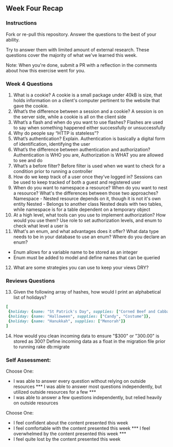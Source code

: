 ## Week Four Recap

### Instructions
Fork or re-pull this repository. Answer the questions to the best of your ability.

Try to answer them with limited amount of external research. These questions cover the majority of what we've learned this week.

Note: When you're done, submit a PR with a reflection in the comments about how this exercise went for you.

### Week 4 Questions

1. What is a cookie?
  A cookie is a small package under 40kB is size, that holds information on a client's computer pertinent to the website that gave the cookie.
2. What’s the difference between a session and a cookie?
  A session is on the server side, while a cookie is all on the client side
3. What’s a flash and when do you want to use flashes?
  Flashes are used to say when something happened either successfully or unsuccessfully
4. Why do people say “HTTP is stateless”?
5. What’s authentication? Explain.
  Authentication is basically a digital form of identification, identifying the user
6. What’s the difference between authentication and authorization?
  Authentication is WHO you are, Authorization is WHAT you are allowed to see and do
7. What’s a before filter?
  Before filter is used when we want to check for a condition prior to running a controller
8. How do we keep track of a user once they’ve logged in?
  Sessions can be used to keep tracked of both a guest and registered user
9. When do you want to namespace a resource? When do you want to nest a resource? What's the differences between those two approaches?
  Namespace - Nested resource depends on it, though it is not it's own entity
  Nested - Belongs to another class
  Nested deals with two tables, while namespace is for a table dependent on a temporary object
10. At a high level, what tools can you use to implement authorization? How would you use them?
  Use role to set authorization levels, and enum to check what level a user is
11. What's an enum, and what advantages does it offer? What data type needs to be in your database to use an enum? Where do you declare an enum?
  - Enum allows for a variable name to be stored as an integer
  - Enum must be added to model and define names that can be queried
12. What are some strategies you can use to keep your views DRY?


### Reviews Questions
13. Given the following array of hashes, how would I print an alphabetical list of holidays?
```ruby
[
 {holiday: {name: "St Patrick's Day", supplies: ["Corned Beef and Cabbage"]},
 {holiday: {name: "Halloween", supplies: ["Candy", "Costume"]},
 {holiday: {name: "Hanukkah", supplies: ["Menorah"]}
]
```  
14. How would you clean incoming data to ensure "$300" or "300.00" is stored as 300?
  Define incoming data as a float in the migration file prior to running rake db:migrate


### Self Assessment:
Choose One:
* I was able to answer every question without relying on outside resources
*** I was able to answer most questions independently, but utilized outside resources for a few ***
* I was able to answer a few questions independently, but relied heavily on outside resources

Choose One:
* I feel confident about the content presented this week
* I feel comfortable with the content presented this week
*** I feel overwhelmed by the content presented this week ***
* I feel quite lost by the content presented this week
